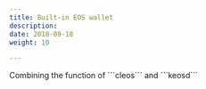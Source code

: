 ```yaml
---
title: Built-in EOS wallet
description:
date: 2018-09-18
weight: 10

---
```

<p>Combining the function of ```cleos``` and ```keosd```</p>
